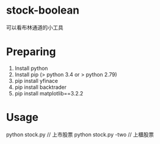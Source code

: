 # stock-boolean
可以看布林通道的小工具

# Preparing
1. Install python
2. Install pip (> python 3.4 or > python 2.79)
3. pip install yfinace
4. pip install backtrader
5. pip install matplotlib==3.2.2

# Usage
python stock.py // 上市股票
python stock.py -two // 上櫃股票
